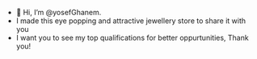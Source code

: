 - 👋 Hi, I’m @yosefGhanem.
- I made this eye popping and attractive jewellery store to share it with you
- I want you to see my top qualifications for better oppurtunities, Thank you!

<!---
yosefGhanem/yosefGhanem is a ✨ special ✨ repository because its `README.md` (this file) appears on your GitHub profile.
You can click the Preview link to take a look at your changes.
--->
